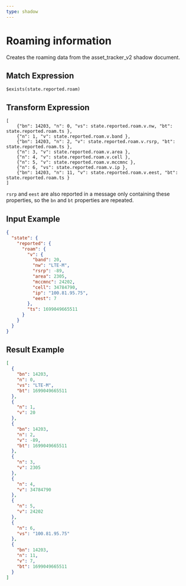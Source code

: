 ```yaml
---
type: shadow
---
```


# Roaming information

Creates the roaming data from the asset_tracker_v2 shadow document.

## Match Expression

```jsonata
$exists(state.reported.roam)
```

## Transform Expression

```jsonata
[
    {"bn": 14203, "n": 0, "vs": state.reported.roam.v.nw, "bt": state.reported.roam.ts },
    {"n": 1, "v": state.reported.roam.v.band },
    {"bn": 14203, "n": 2, "v": state.reported.roam.v.rsrp, "bt": state.reported.roam.ts },
    {"n": 3, "v": state.reported.roam.v.area },
    {"n": 4, "v": state.reported.roam.v.cell },
    {"n": 5, "v": state.reported.roam.v.mccmnc },
    {"n": 6, "vs": state.reported.roam.v.ip },
    {"bn": 14203, "n": 11, "v": state.reported.roam.v.eest, "bt": state.reported.roam.ts }
]
```

`rsrp` and `eest` are also reported in a message only containing these
properties, so the `bn` and `bt` properties are repeated.

## Input Example

```json
{
  "state": {
    "reported": {
      "roam": {
        "v": {
          "band": 20,
          "nw": "LTE-M",
          "rsrp": -89,
          "area": 2305,
          "mccmnc": 24202,
          "cell": 34784790,
          "ip": "100.81.95.75",
          "eest": 7
        },
        "ts": 1699049665511
      }
    }
  }
}
```

## Result Example

```json
[
  {
    "bn": 14203,
    "n": 0,
    "vs": "LTE-M",
    "bt": 1699049665511
  },
  {
    "n": 1,
    "v": 20
  },
  {
    "bn": 14203,
    "n": 2,
    "v": -89,
    "bt": 1699049665511
  },
  {
    "n": 3,
    "v": 2305
  },
  {
    "n": 4,
    "v": 34784790
  },
  {
    "n": 5,
    "v": 24202
  },
  {
    "n": 6,
    "vs": "100.81.95.75"
  },
  {
    "bn": 14203,
    "n": 11,
    "v": 7,
    "bt": 1699049665511
  }
]
```
